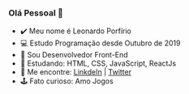 ### Olá Pessoal 👋

- ✔️ Meu nome é Leonardo Porfírio
- 💻 Estudo Programação desde Outubro de 2019
- 🚀 Sou Desenvolvedor Front-End
- 🧠 Estudando: HTML, CSS, JavaScript, ReactJs
- 💬 Me encontre: [LinkdeIn](https://www.linkedin.com/in/leonardo-porf%C3%ADrio-290954192/) | [Twitter](https://twitter.com/leozin_porfirio)
- 🕹️ Fato curioso: Amo Jogos
